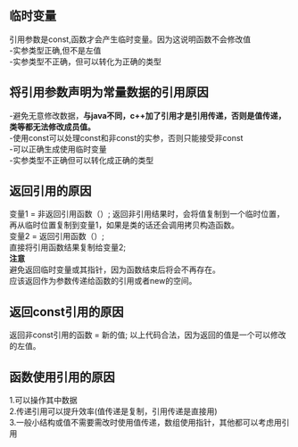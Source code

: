 ## 临时变量 ##  
引用参数是const,函数才会产生临时变量。因为这说明函数不会修改值  
-实参类型正确,但不是左值  
-实参类型不正确，但可以转化为正确的类型  

## 将引用参数声明为常量数据的引用原因 ##  
-避免无意修改数据，**与java不同，c++加了引用才是引用传递，否则是值传递，类等都无法修改成员值。**  
-使用const可以处理const和非const的实参，否则只能接受非const  
-可以正确生成使用临时变量  
-实参类型不正确但可以转化成正确的类型  

## 返回引用的原因 ##  
变量1 = 非返回引用函数（）;
返回非引用结果时，会将值复制到一个临时位置，再从临时位置复制到变量1，如果是类的话还会调用拷贝构造函数。  
变量2 = 返回引用函数（）;  
直接将引用函数结果复制给变量2;  
**注意**  
避免返回临时变量或其指针，因为函数结束后将会不再存在。  
应该返回作为参数传递给函数的引用或者new的空间。  

## 返回const引用的原因 ##  
返回非const引用的函数 = 新的值;
以上代码合法，因为返回的值是一个可以修改的左值。  

## 函数使用引用的原因 ##  
1.可以操作其中数据  
2.传递引用可以提升效率(值传递是复制，引用传递是直接用)  
3.一般小结构或值不需要需改时使用值传递，数组使用指针，其他都可以考虑用引用

